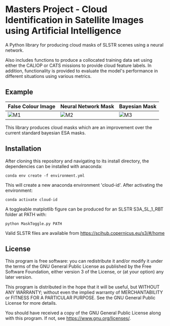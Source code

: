 # Masters Project - Cloud Identification in Satellite Images using Artificial Intelligence

A Python library for producing cloud masks of SLSTR scenes using a neural network.

Also includes functions to produce a collocated training data set using either the CALIOP or CATS missions to provide cloud feature labels. In addition, functionality is provided to evaluate the model's performance in different situations using various metrics.

## Example

| False Colour Image | Neural Network Mask | Bayesian Mask |
| --- | --- | --- |
| ![M1](http://www.hep.ph.ic.ac.uk/~trz15/S3A_SL_1_RBT____20180531T222736_20180531T223036_20180602T040456_0179_032_001_1800_LN2_O_NT_003.SEN3/Im1a.png?) | ![M2](http://www.hep.ph.ic.ac.uk/~trz15/S3A_SL_1_RBT____20180531T222736_20180531T223036_20180602T040456_0179_032_001_1800_LN2_O_NT_003.SEN3/Im2a.png) | ![M3](http://www.hep.ph.ic.ac.uk/~trz15/S3A_SL_1_RBT____20180531T222736_20180531T223036_20180602T040456_0179_032_001_1800_LN2_O_NT_003.SEN3/Im3a.png) |

This library produces cloud masks which are an improvement over the current standard bayesian ESA masks.

## Installation

After cloning this repository and navigating to its install directory, the dependencies can be installed with anaconda:

```conda env create -f environment.yml```

This will create a new anaconda environment 'cloud-id'. After activating the environment:

```conda activate cloud-id```

A toggleable matplotlib figure can be produced for an SLSTR S3A_SL_1_RBT folder at PATH with:

```python MaskToggle.py PATH```

Valid SLSTR files are available from <https://scihub.copernicus.eu/s3/#/home>

## License

This program is free software: you can redistribute it and/or modify it under the terms of the GNU General Public License as published by the Free Software Foundation, either version 3 of the License, or (at your option) any later version.

This program is distributed in the hope that it will be useful, but WITHOUT ANY WARRANTY; without even the implied warranty of MERCHANTABILITY or FITNESS FOR A PARTICULAR PURPOSE. See the GNU General Public License for more details.

You should have received a copy of the GNU General Public License along with this program.  If not, see <https://www.gnu.org/licenses/>.